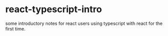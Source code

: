 # react-typescript-intro
some introductory notes for react users using typescript with react for the first time.

